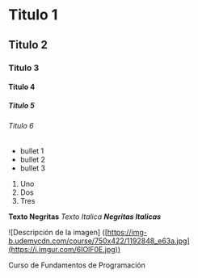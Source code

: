 # Titulo 1 
## Titulo 2 
### Titulo 3 
#### Titulo 4 
##### Titulo 5
###### Titulo 6 

* bullet 1
* bullet 2
* bullet 3

1. Uno
2. Dos
3. Tres

**Texto Negritas**
_Texto Italica_ 
***Negritas Italicas***

![Descripción de la imagen]
([https://img-b.udemycdn.com/course/750x422/1192848_e63a.jpg](https://i.imgur.com/6IOlF0E.jpg))

Curso de Fundamentos de Programación
